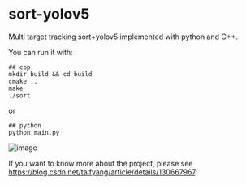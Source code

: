 # sort-yolov5
Multi target tracking sort+yolov5 implemented with python and C++.

You can run it with:
```shell
## cpp 
mkdir build && cd build
cmake ..
make
./sort
```
or
```shell
## python
python main.py
```

![image](sort_yolov5.gif)

If you want to know more about the project, please see https://blog.csdn.net/taifyang/article/details/130667967.
